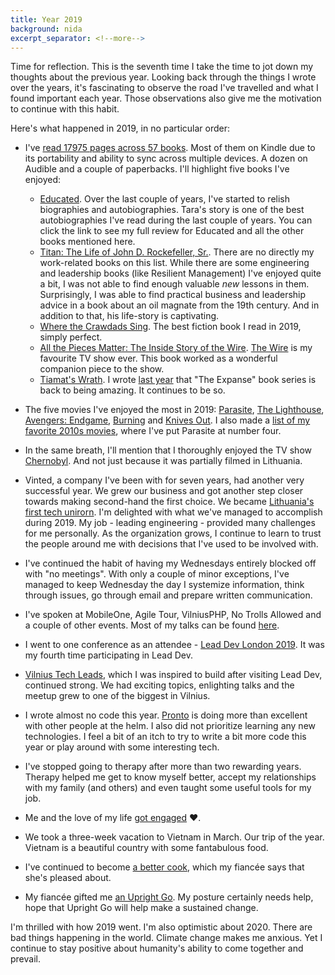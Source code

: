 ```yaml
---
title: Year 2019
background: nida
excerpt_separator: <!--more-->
---
```


Time for reflection. This is the seventh time I take the time to jot down my thoughts about the previous year. Looking back through the things I wrote over the years, it's fascinating to observe the road I've travelled and what I found important each year. Those observations also give me the motivation to continue with this habit.

<!--more-->

Here's what happened in 2019, in no particular order:

* I've [read 17975 pages across 57 books](//goodreads.com/user/year_in_books/2019/36968510). Most of them on Kindle due to its portability and ability to sync across multiple devices. A dozen on Audible and a couple of paperbacks. I'll highlight five books I've enjoyed:
  * [Educated](//goodreads.com/review/show/2760144151). Over the last couple of years, I've started to relish biographies and autobiographies. Tara's story is one of the best autobiographies I've read during the last couple of years. You can click the link to see my full review for Educated and all the other books mentioned here.
  * [Titan: The Life of John D. Rockefeller, Sr.](//goodreads.com/review/show/1319493211). There are no directly my work-related books on this list. While there are some engineering and leadership books (like Resilient Management) I've enjoyed quite a bit, I was not able to find enough valuable _new_ lessons in them. Surprisingly, I was able to find practical business and leadership advice in a book about an oil magnate from the 19th century. And in addition to that, his life-story is captivating.
  * [Where the Crawdads Sing](//goodreads.com/review/show/2868401501). The best fiction book I read in 2019, simply perfect.
  * [All the Pieces Matter: The Inside Story of the Wire](//goodreads.com/review/show/2755402732). [The Wire](//unilad.co.uk/featured/the-wire-is-still-the-greatest-tv-show-ever-made/) is my favourite TV show ever. This book worked as a wonderful companion piece to the show.
  * [Tiamat's Wrath](//goodreads.com/review/show/2765031467). I wrote [last year](/year-2018) that "The Expanse" book series is back to being amazing. It continues to be so.

* The five movies I've enjoyed the most in 2019: [Parasite](//letterboxd.com/mmozuras/film/parasite-2019/), [The Lighthouse](//letterboxd.com/mmozuras/film/the-lighthouse-2019/), [Avengers: Endgame](//letterboxd.com/mmozuras/film/avengers-endgame/), [Burning](//letterboxd.com/mmozuras/film/burning-2018/) and [Knives Out](//letterboxd.com/mmozuras/film/knives-out-2019/). I also made a [list of my favorite 2010s movies](//letterboxd.com/mmozuras/list/2010s-favourites/), where I've put Parasite at number four.

* In the same breath, I'll mention that I thoroughly enjoyed the TV show [Chernobyl](//letterboxd.com/mmozuras/film/chernobyl/0). And not just because it was partially filmed in Lithuania.

* Vinted, a company I've been with for seven years, had another very successful year. We grew our business and got another step closer towards making second-hand the first choice. We became [Lithuania's first tech unirorn](//bloomberg.com/news/articles/2019-11-28/first-lithuanian-unicorn-born-as-vinted-raises-140-million). I'm delighted with what we've managed to accomplish during 2019. My job - leading engineering - provided many challenges for me personally. As the organization grows, I continue to learn to trust the people around me with decisions that I've used to be involved with.

* I've continued the habit of having my Wednesdays entirely blocked off with "no meetings". With only a couple of minor exceptions, I've managed to keep Wednesday the day I systemize information, think through issues, go through email and prepare written communication.

* I've spoken at MobileOne, Agile Tour, VilniusPHP, No Trolls Allowed and a couple of other events. Most of my talks can be found [here](/talks).

* I went to one conference as an attendee - [Lead Dev London 2019](/lead-dev-london-2019). It was my fourth time participating in Lead Dev.

* [Vilnius Tech Leads](//techleads.lt), which I was inspired to build after visiting Lead Dev, continued strong. We had exciting topics, enlighting talks and the meetup grew to one of the biggest in Vilnius.

* I wrote almost no code this year. [Pronto](//github.com/prontolabs/pronto) is doing more than excellent with other people at the helm. I also did not prioritize learning any new technologies. I feel a bit of an itch to try to write a bit more code this year or play around with some interesting tech.

* I've stopped going to therapy after more than two rewarding years. Therapy helped me get to know myself better, accept my relationships with my family (and others) and even taught some useful tools for my job.

* Me and the love of my life [got engaged](https://www.facebook.com/mindaugas.mozuras/posts/2168877410076141) ❤️.

* We took a three-week vacation to Vietnam in March. Our trip of the year. Vietnam is a beautiful country with some fantabulous food.

* I've continued to become [a better cook](/book-review-the-food-lab), which my fiancée says that she's pleased about.

* My fiancée gifted me [an Upright Go](https://www.uprightpose.com). My posture certainly needs help, hope that Upright Go will help make a sustained change.

I'm thrilled with how 2019 went. I'm also optimistic about 2020. There are bad things happening in the world. Climate change makes me anxious. Yet I continue to stay positive about humanity's ability to come together and prevail.
